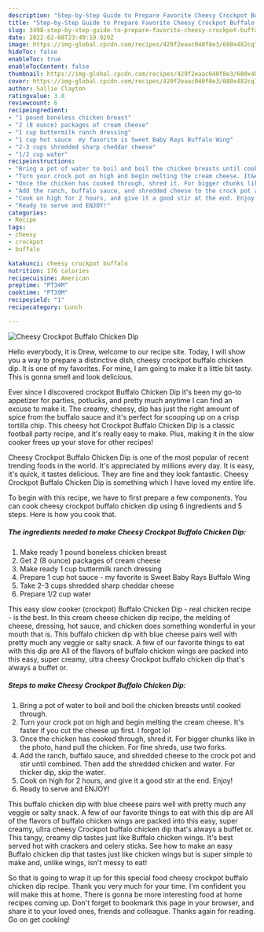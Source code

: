 ```yaml
---
description: "Step-by-Step Guide to Prepare Favorite Cheesy Crockpot Buffalo Chicken Dip"
title: "Step-by-Step Guide to Prepare Favorite Cheesy Crockpot Buffalo Chicken Dip"
slug: 3498-step-by-step-guide-to-prepare-favorite-cheesy-crockpot-buffalo-chicken-dip
date: 2022-02-08T23:49:19.929Z
image: https://img-global.cpcdn.com/recipes/429f2eaac040f8e3/680x482cq70/cheesy-crockpot-buffalo-chicken-dip-recipe-main-photo.jpg
hideToc: false
enableToc: true
enableTocContent: false
thumbnail: https://img-global.cpcdn.com/recipes/429f2eaac040f8e3/680x482cq70/cheesy-crockpot-buffalo-chicken-dip-recipe-main-photo.jpg
cover: https://img-global.cpcdn.com/recipes/429f2eaac040f8e3/680x482cq70/cheesy-crockpot-buffalo-chicken-dip-recipe-main-photo.jpg
author: Sallie Clayton
ratingvalue: 3.8
reviewcount: 6
recipeingredient:
- "1 pound boneless chicken breast"
- "2 (8 ounce) packages of cream cheese"
- "1 cup buttermilk ranch dressing"
- "1 cup hot sauce  my favorite is Sweet Baby Rays Buffalo Wing"
- "2-3 cups shredded sharp cheddar cheese"
- "1/2 cup water"
recipeinstructions:
- "Bring a pot of water to boil and boil the chicken breasts until cooked through."
- "Turn your crock pot on high and begin melting the cream cheese. It&#39;s faster if you cut the cheese up first. I forgot lol"
- "Once the chicken has cooked through, shred it. For bigger chunks like in the photo, hand pull the chicken. For fine shreds, use two forks."
- "Add the ranch, buffalo sauce, and shredded cheese to the crock pot and stir until combined. Then add the shredded chicken and water. For thicker dip, skip the water."
- "Cook on high for 2 hours, and give it a good stir at the end. Enjoy!"
- "Ready to serve and ENJOY!"
categories:
- Recipe
tags:
- cheesy
- crockpot
- buffalo

katakunci: cheesy crockpot buffalo 
nutrition: 176 calories
recipecuisine: American
preptime: "PT34M"
cooktime: "PT39M"
recipeyield: "1"
recipecategory: Lunch

---
```



![Cheesy Crockpot Buffalo Chicken Dip](https://img-global.cpcdn.com/recipes/429f2eaac040f8e3/680x482cq70/cheesy-crockpot-buffalo-chicken-dip-recipe-main-photo.jpg)

Hello everybody, it is Drew, welcome to our recipe site. Today, I will show you a way to prepare a distinctive dish, cheesy crockpot buffalo chicken dip. It is one of my favorites. For mine, I am going to make it a little bit tasty. This is gonna smell and look delicious.

Ever since I discovered crockpot Buffalo Chicken Dip it&#39;s been my go-to appetizer for parties, potlucks, and pretty much anytime I can find an excuse to make it. The creamy, cheesy, dip has just the right amount of spice from the buffalo sauce and it&#39;s perfect for scooping up on a crisp tortilla chip. This cheesy hot Crockpot Buffalo Chicken Dip is a classic football party recipe, and it&#39;s really easy to make. Plus, making it in the slow cooker frees up your stove for other recipes!

Cheesy Crockpot Buffalo Chicken Dip is one of the most popular of recent trending foods in the world. It's appreciated by millions every day. It is easy, it's quick, it tastes delicious. They are fine and they look fantastic. Cheesy Crockpot Buffalo Chicken Dip is something which I have loved my entire life.


To begin with this recipe, we have to first prepare a few components. You can cook cheesy crockpot buffalo chicken dip using 6 ingredients and 5 steps. Here is how you cook that.

<!--inarticleads1-->

##### The ingredients needed to make Cheesy Crockpot Buffalo Chicken Dip:

1. Make ready 1 pound boneless chicken breast
1. Get 2 (8 ounce) packages of cream cheese
1. Make ready 1 cup buttermilk ranch dressing
1. Prepare 1 cup hot sauce - my favorite is Sweet Baby Rays Buffalo Wing
1. Take 2-3 cups shredded sharp cheddar cheese
1. Prepare 1/2 cup water


This easy slow cooker (crockpot) Buffalo Chicken Dip - real chicken recipe - is the best. In this cream cheese chicken dip recipe, the melding of cheese, dressing, hot sauce, and chicken does something wonderful in your mouth that is. This buffalo chicken dip with blue cheese pairs well with pretty much any veggie or salty snack. A few of our favorite things to eat with this dip are All of the flavors of buffalo chicken wings are packed into this easy, super creamy, ultra cheesy Crockpot buffalo chicken dip that&#39;s always a buffet or. 

<!--inarticleads2-->

##### Steps to make Cheesy Crockpot Buffalo Chicken Dip:

1. Bring a pot of water to boil and boil the chicken breasts until cooked through.
1. Turn your crock pot on high and begin melting the cream cheese. It&#39;s faster if you cut the cheese up first. I forgot lol
1. Once the chicken has cooked through, shred it. For bigger chunks like in the photo, hand pull the chicken. For fine shreds, use two forks.
1. Add the ranch, buffalo sauce, and shredded cheese to the crock pot and stir until combined. Then add the shredded chicken and water. For thicker dip, skip the water.
1. Cook on high for 2 hours, and give it a good stir at the end. Enjoy!
1. Ready to serve and ENJOY!

This buffalo chicken dip with blue cheese pairs well with pretty much any veggie or salty snack. A few of our favorite things to eat with this dip are All of the flavors of buffalo chicken wings are packed into this easy, super creamy, ultra cheesy Crockpot buffalo chicken dip that&#39;s always a buffet or. This tangy, creamy dip tastes just like Buffalo chicken wings. It&#39;s best served hot with crackers and celery sticks. See how to make an easy Buffalo chicken dip that tastes just like chicken wings but is super simple to make and, unlike wings, isn&#39;t messy to eat! 

So that is going to wrap it up for this special food cheesy crockpot buffalo chicken dip recipe. Thank you very much for your time. I'm confident you will make this at home. There is gonna be more interesting food at home recipes coming up. Don't forget to bookmark this page in your browser, and share it to your loved ones, friends and colleague. Thanks again for reading. Go on get cooking!
